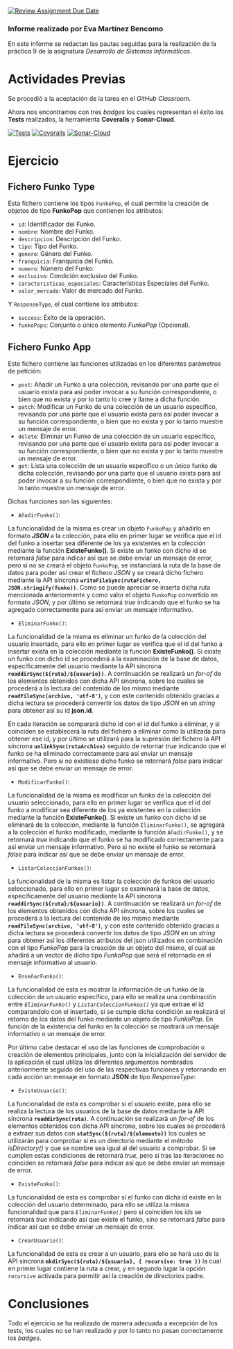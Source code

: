 [![Review Assignment Due Date](https://classroom.github.com/assets/deadline-readme-button-24ddc0f5d75046c5622901739e7c5dd533143b0c8e959d652212380cedb1ea36.svg)](https://classroom.github.com/a/8eRVZXt4)

### Informe realizado por Eva Martínez Bencomo

En este informe se redactan las pautas seguidas para la realización de la práctica 9 de la asignatura *Desarrollo de Sistemas Informáticos*.

# Actividades Previas

Se procedió a la aceptación de la tarea en el *GitHub Classroom*.

Ahora nos encontramos con tres *badges* los cuales representan el éxito los **Tests** realizados, la herramienta **Coveralls** y **Sonar-Cloud**.

[![Tests](https://github.com/ULL-ESIT-INF-DSI-2223/ull-esit-inf-dsi-22-23-prct11-http-express-funko-app-Eva-Martinez/actions/workflows/tests.yml/badge.svg?branch=main)](https://github.com/ULL-ESIT-INF-DSI-2223/ull-esit-inf-dsi-22-23-prct11-http-express-funko-app-Eva-Martinez/actions/workflows/tests.yml)
[![Coveralls](https://github.com/ULL-ESIT-INF-DSI-2223/ull-esit-inf-dsi-22-23-prct11-http-express-funko-app-Eva-Martinez/actions/workflows/coveralls.yml/badge.svg?branch=main)](https://github.com/ULL-ESIT-INF-DSI-2223/ull-esit-inf-dsi-22-23-prct11-http-express-funko-app-Eva-Martinez/actions/workflows/coveralls.yml)
[![Sonar-Cloud](https://github.com/ULL-ESIT-INF-DSI-2223/ull-esit-inf-dsi-22-23-prct11-http-express-funko-app-Eva-Martinez/actions/workflows/sonarcloud.yml/badge.svg?branch=main)](https://github.com/ULL-ESIT-INF-DSI-2223/ull-esit-inf-dsi-22-23-prct11-http-express-funko-app-Eva-Martinez/actions/workflows/sonarcloud.yml)

# Ejercicio

## Fichero Funko Type

Esta fichero contiene los tipos `FunkoPop`, el cual permite la creación de objetos de tipo **FunkoPop** que contienen los atributos:

- `id`: Identificador del Funko.
- `nombre`: Nombre del Funko.
- `descripcion`: Descripción del Funko.
- `tipo`: Tipo del Funko.
- `genero`: Género del Funko. 
- `franquicia`: Franquicia del Funko.
- `numero`: Número del Funko.
- `exclusivo`: Condición exclusivo del Funko.
- `caracteristicas_especiales`: Características Especiales del Funko.
- `valor_mercado`: Valor de mercado del Funko.

Y `ResponseType`, el cual contiene los atributos:

- `success`: Éxito de la operación.
- `funkoPops`: Conjunto o único elemento *FunkoPop* (Opcional).

## Fichero Funko App

Este fichero contiene las funciones utilizadas en los diferentes parámetros de petición:

- `post`: Añadir un Funko a una colección, revisando por una parte que el usuario exista para así poder invocar a su función correspondiente, o bien que no exista y por lo tanto lo cree y llame a dicha función.
- `patch`: Modificar un Funko de una colección de un usuario específico, revisando por una parte que el usuario exista para así poder invocar a su función correspondiente, o bien que no exista y por lo tanto muestre un mensaje de error.
- `delete`: Eliminar un Funko de una colección de un usuario específico, revisando por una parte que el usuario exista para así poder invocar a su función correspondiente, o bien que no exista y por lo tanto muestre un mensaje de error.
- `get`: Lista una colección de un usuario específico o un único funko de dicha colección, revisando por una parte que el usuario exista para así poder invocar a su función correspondiente, o bien que no exista y por lo tanto muestre un mensaje de error.

Dichas funciones son las siguientes:

- `AñadirFunko()`: 

La funcionalidad de la misma es crear un objeto `FunkoPop` y añadirlo en formato ***JSON*** a la colección, para ello en primer lugar se verifica que el id del funko a insertar sea diferente de los ya existentes en la colección mediante la función **ExisteFunko()**. Si existe un funko con dicho id se retornará *false* para indicar así que se debe enviar un mensaje de error, pero si no se creará el objeto `FunkoPop`, se instanciará la ruta de la base de datos para poder así crear el fichero *JSON* y se creará dicho fichero mediante la API síncrona **`writeFileSync(rutaFichero, JSON.stringify(funko))`**. Como se puede apreciar se inserta dicha ruta mencionada anteriormente y como valor el objeto `FunkoPop` convertido en formato *JSON*, y por último se retornará *true* indicando que el funko se ha agregado correctamente para así enviar un mensaje informativo.

- `EliminarFunko()`: 

La funcionalidad de la misma es eliminar un funko de la colección del usuario insertado, para ello en primer lugar se verifica que el id del funko a insertar exista en la colección mediante la función **ExisteFunko()**. Si existe un funko con dicho id se procederá a la examinación de la base de datos, específicamente del usuario mediante la API síncrona **`readdirSync(${ruta}/${usuario})`**. A continuación se realizará un *for-of* de los elementos obtenidos con dicha API síncrona, sobre los cuales se procederá a la lectura del contenido de los mismo mediante **`readFileSync(archivo, 'utf-8')`**, y con este contenido obtenido gracias a dicha lectura se procederá convertir los datos de tipo *JSON* en un *string* para obtener así su id **json.id**. 

En cada iteración se comparará dicho id con el id del funko a eliminar, y si coinciden se establecerá la ruta del fichero a eliminar como la utilizada para obtener ese id, y por último se utilizará para la supresión del fichero la API síncrona **`unlinkSync(rutaArchivo)`** seguido de retornar *true* indicando que el funko se ha eliminado correctamente para así enviar un mensaje informativo. Pero si no existiese dicho funko se retornará *false* para indicar así que se debe enviar un mensaje de error.

- `ModificarFunko()`: 

La funcionalidad de la misma es modificar un funko de la colección del usuario seleccionado, para ello en primer lugar se verifica que el id del funko a modificar sea diferente de los ya existentes en la colección mediante la función **ExisteFunko()**. Si existe un funko con dicho id se eliminará de la colección, mediante la función `EliminarFunko()`, se agregará a la colección el funko modificado, mediante la función `AñadirFunko()`, y se retornará *true* indicando que el funko se ha modificado correctamente para así enviar un mensaje informativo. Pero si no existe el funko se retornará *false* para indicar así que se debe enviar un mensaje de error.

- `ListarColeccionFunkos()`:

La funcionalidad de la misma es listar la colección de funkos del usuario seleccionado, para ello en primer lugar se examinará la base de datos, específicamente del usuario mediante la API síncrona **`readdirSync(${ruta}/${usuario})`**. A continuación se realizará un *for-of* de los elementos obtenidos con dicha API síncrona, sobre los cuales se procederá a la lectura del contenido de los mismo mediante **`readFileSync(archivo, 'utf-8')`**, y con este contenido obtenido gracias a dicha lectura se procederá convertir los datos de tipo *JSON* en un *string* para obtener así los diferentes atributos del json utilizados en combinación con el tipo *FunkoPop* para la creación de un objeto del mismo, el cual se añadirá a un vector de dicho tipo *FunkoPop* que será el retornado en el mensaje informativo al usuario.

- `EnseñarFunko()`:

La funcionalidad de esta es mostrar la información de un funko de la colección de un usuario específico, para ello se realiza una combinación entre *`EliminarFunko()`* y *`ListarColeccionFunkos()`* ya que extrae el id comparandolo con el insertado, si se cumple dicha condición se realizará el retorno de los datos del funko mediante un objeto de tipo *FunkoPop*. En función de la existencia del funko en la colección se mostrará un mensaje informativo o un mensaje de error.

Por último cabe destacar el uso de las funciones de comprobación o creación de elementos principales, junto con la inicialización del servidor de la aplicación el cual utiliza los diferentes argumentos nombrados anteriormente seguido del uso de las respectivas funciones y retornando en cada acción un mensaje en formato **JSON** de tipo *ResponseType*:

- `ExisteUsuario()`:

La funcionalidad de esta es comprobar si el usuario existe, para ello se realiza la lectura de los usuarios de la base de datos mediante la API síncrona **`readdirSync(ruta)`**. A continuación se realizará un *for-of* de los elementos obtenidos con dicha API síncrona, sobre los cuales se procederá a extraer sus datos con **`statSync(${ruta}/${elemento})`** los cuales se utilizarán para comprobar si es un directorio mediante el método *isDirectory()* y que se nombre sea igual al del usuario a comprobar. Si se cumplen estas condiciones de retornará *true*, pero si tras las iteraciones no coinciden se retornará *false* para indicar así que se debe enviar un mensaje de error.

- `ExisteFunko()`: 

La funcionalidad de esta es comprobar si el funko con dicha id existe en la colección del usuario determinado, para ello se utiliza la misma funcionalidad que para *`EliminarFunko()`* pero si coinciden los ids se retornará *true* indicando así que existe el funko, sino se retornará *false* para indicar así que se debe enviar un mensaje de error.

- `CrearUsuario()`:

La funcionalidad de esta es crear a un usuario, para ello se hará uso de la API síncrona **`mkdirSync(${ruta}/${usuario}, { recursive: true })`** la cual en primer lugar contiene la ruta a crear, y en segundo lugar la opción `recursive` activada para permitir así la creación de directorios padre.

# Conclusiones

Todo el ejercicio se ha realizado de manera adecuada a excepción de los tests, los cuales no se han realizado y por lo tanto no pasan correctamente los *badges*.